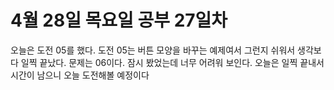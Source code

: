 # 4월 28일 목요일 공부 27일차
오늘은 도전 05를 했다. 도전 05는 버튼 모양을 바꾸는 예제여서 그런지 쉬워서 생각보다 일찍 끝났다. 문제는 06이다. 잠시 봤었는데 너무 어려워 보인다. 오늘은 일찍 끝내서 시간이 남으니 오늘 도전해볼 예정이다
